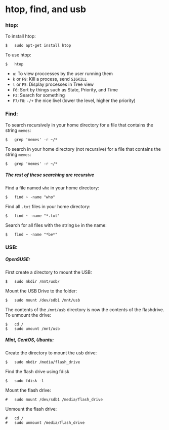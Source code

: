 # htop, find, and usb

### htop:

To install htop:
```
$	sudo apt-get install htop
```

To use htop:
```
$	htop
```

* `u`: To view proccesses by the user running them
* `k` or `F9`: Kill a process, send `SIGKILL`
* `t` or `F5`: Display processes in Tree view
* `F6`: Sort by things such as State, Priority, and Time
* `F3`: Search for something
* `F7/F8`: `-/+` the nice livel (lower the level, higher the priority)

### Find:

To search recursively in your home directory for a file that contains the string `memes`:
```
$	grep 'memes' -r ~/*
```

To search in your home directory (not recursive) for a file that contains the string `memes`:
```
$	grep 'memes' -r ~/*
```

##### The rest of these searching are recursive

Find a file named `who` in your home directory:
```
$	find ~ -name "who"
```

Find all `.txt` files in your home directory:
```
$	find ~ -name "*.txt"
```

Search for all files with the string `be` in the name:
```
$	find ~ -name "*be*"
```

### USB:

##### OpenSUSE:

First create a directory to mount the USB:
```
$	sudo mkdir /mnt/usb/
```

Mount the USB Drive to the folder:
```
$	sudo mount /dev/sdb1 /mnt/usb
```

The contents of the `/mnt/usb` directory is now the contents of the flashdrive. To unmount the drive:
```
$	cd /
$	sudo umount /mnt/usb
```

##### Mint, CentOS, Ubuntu:

Create the directory to mount the usb drive:
```
$	sudo mkdir /media/flash_drive
```

Find the flash drive using fdisk

```
$	sudo fdisk -l
```

Mount the flash drive:
```
#	sudo mount /dev/sdb1 /media/flash_drive
```

Unmount the flash drive:
```
#	cd /
#	sudo unmount /media/flash_drive
```
